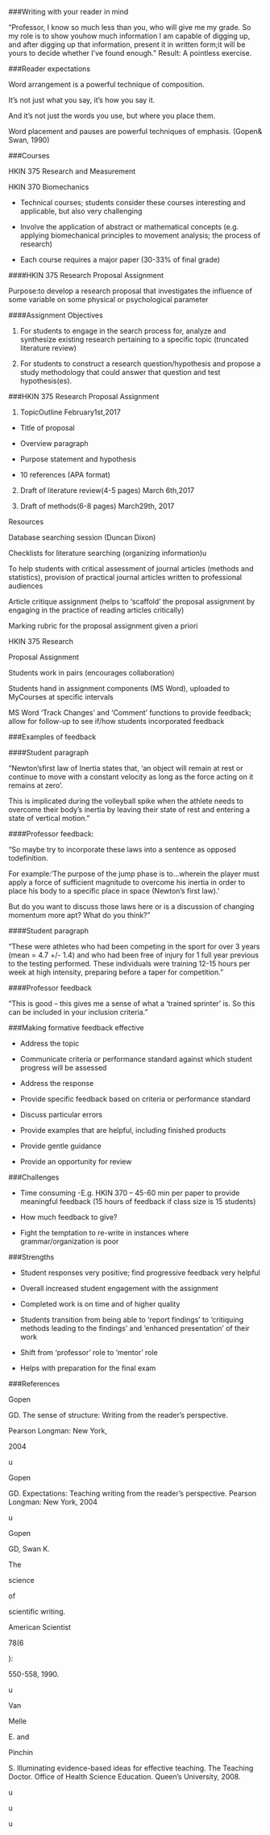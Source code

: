 ###Writing with your reader in mind

“Professor, I know so much less than you, who will give me my grade. So my role is to show youhow much information I am capable of digging up, and after digging up that information, present it in written form;it will be yours to decide whether I’ve found enough.”
Result: A pointless exercise.

###Reader expectations

Word arrangement is a powerful technique of composition.

It’s not just what you say, it’s how you say it.

And it’s not just the words you use, but where you place them.

Word placement and pauses are powerful techniques of emphasis. \(Gopen& Swan, 1990\)

###Courses

HKIN 375 Research and Measurement

HKIN 370 Biomechanics

* Technical courses; students consider these courses interesting and applicable, but also very challenging

* Involve the application of abstract or mathematical concepts \(e.g. applying biomechanical principles to movement analysis; the process of research\)

* Each course requires a major paper \(30-33% of final grade\)

####HKIN 375 Research Proposal Assignment

Purpose:to develop a research proposal that investigates the influence of some variable on some physical or psychological parameter

####Assignment Objectives

1. For students to engage in the search process for, analyze and synthesize existing research pertaining to a specific topic \(truncated literature review\)

2. For students to construct a research question/hypothesis and propose a study methodology that could answer that question and test hypothesis\(es\).

###HKIN 375 Research Proposal Assignment

1. TopicOutline February1st,2017

* Title of proposal

* Overview paragraph

* Purpose statement and hypothesis

* 10 references \(APA format\)

2. Draft of literature review\(4-5 pages\) March 6th,2017

3. Draft of methods\(6-8 pages\) March29th, 2017

Resources

Database searching session \(Duncan Dixon\)

Checklists for literature searching \(organizing information\)u

To help students with critical assessment of journal articles \(methods and statistics\), provision of practical journal articles written to professional audiences

Article critique assignment \(helps to ‘scaffold’ the proposal assignment by engaging in the practice of reading articles critically\)

Marking rubric for the proposal assignment given a priori

HKIN 375 Research

Proposal Assignment

Students work in pairs \(encourages collaboration\)

Students hand in assignment components \(MS Word\), uploaded to MyCourses at specific intervals

MS Word ‘Track Changes’ and ‘Comment’ functions to provide feedback; allow for follow-up to see if/how students incorporated feedback


###Examples of feedback

####Student paragraph

“Newton’sfirst law of Inertia states that, ‘an object will remain at rest or continue to move with a constant velocity as long as the force acting on it remains at zero’.

This is implicated during the volleyball spike when the athlete needs to overcome their body’s inertia by leaving their state of rest and entering a state of vertical motion.”

####Professor feedback:

“So maybe try to incorporate these laws into a sentence as opposed todefinition.

For example:‘The purpose of the jump phase is to…wherein the player must apply a force of sufficient magnitude to overcome his inertia in order to place his body to a specific place in space \(Newton’s first law\).’

But do you want to discuss those laws here or is a discussion of changing momentum more apt? What do you think?”

####Student paragraph

“These were athletes who had been competing in the sport for over 3 years \(mean = 4.7 +/- 1.4\) and who had been free of injury for 1 full year previous to the testing performed. These individuals were training 12-15 hours per week at high intensity, preparing before a taper for competition.”

####Professor feedback

“This is good – this gives me a sense of what a ‘trained sprinter’ is. So this can be included in your inclusion criteria.”

###Making formative feedback effective

* Address the topic

* Communicate criteria or performance standard against which student progress will be assessed

* Address the response

* Provide specific feedback based on criteria or performance standard

* Discuss particular errors

* Provide examples that are helpful, including finished products

* Provide gentle guidance

* Provide an opportunity for review

###Challenges

* Time consuming -E.g. HKIN 370 – 45-60 min per paper to provide meaningful feedback \(15 hours of feedback if class size is 15 students\)

* How much feedback to give?

* Fight the temptation to re-write in instances where grammar/organization is poor

###Strengths

* Student responses very positive; find progressive feedback very helpful

* Overall increased student engagement with the assignment

* Completed work is on time and of higher quality

* Students transition from being able to ‘report findings’ to ‘critiquing methods leading to the findings’ and ‘enhanced presentation’ of their work

* Shift from ‘professor’ role to ‘mentor’ role

* Helps with preparation for the final exam

###References


Gopen

GD. The sense of structure: Writing from the reader’s perspective.

Pearson Longman: New York,

2004

u

Gopen

GD. Expectations: Teaching writing from the reader’s perspective. Pearson Longman: New York, 2004

u

Gopen

GD, Swan K.

The

science

of

scientific writing.

American Scientist

78\(6

\):

550-558, 1990.

u

Van

Melle

E. and

Pinchin

S. Illuminating evidence-based ideas for effective teaching. The Teaching Doctor. Office of Health Science Education. Queen’s University, 2008.

u

u



u

